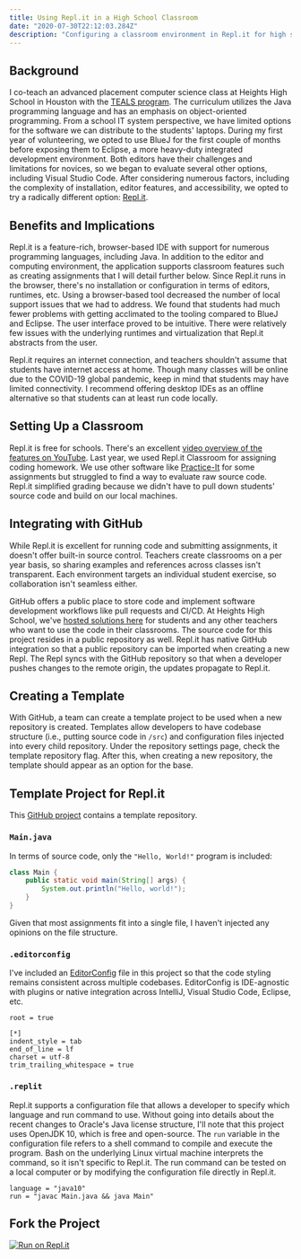 ```yaml
---
title: Using Repl.it in a High School Classroom 
date: "2020-07-30T22:12:03.284Z"
description: "Configuring a classroom environment in Repl.it for high school computer science."
---
```


## Background
I co-teach an advanced placement computer science class at Heights High School in Houston with the [TEALS program](https://www.microsoft.com/en-us/teals). The curriculum utilizes the Java programming language and has an emphasis on object-oriented programming. From a school IT system perspective, we have limited options for the software we can distribute to the students' laptops. During my first year of volunteering, we opted to use BlueJ for the first couple of months before exposing them to Eclipse, a more heavy-duty integrated development environment. Both editors have their challenges and limitations for novices, so we began to evaluate several other options, including Visual Studio Code. After considering numerous factors, including the complexity of installation, editor features, and accessibility, we opted to try a radically different option: [Repl.it](http://repl.it/).

## Benefits and Implications
Repl.it is a feature-rich, browser-based IDE with support for numerous programming languages, including Java. In addition to the editor and computing environment, the application supports classroom features such as creating assignments that I will detail further below. Since Repl.it runs in the browser, there's no installation or configuration in terms of editors, runtimes, etc. Using a browser-based tool decreased the number of local support issues that we had to address. We found that students had much fewer problems with getting acclimated to the tooling compared to BlueJ and Eclipse. The user interface proved to be intuitive. There were relatively few issues with the underlying runtimes and virtualization that Repl.it abstracts from the user.

Repl.it requires an internet connection, and teachers shouldn't assume that students have internet access at home. Though many classes will be online due to the COVID-19 global pandemic, keep in mind that students may have limited connectivity. I recommend offering desktop IDEs as an offline alternative so that students can at least run code locally.

## Setting Up a Classroom
Repl.it is free for schools. There's an excellent [video overview of the features on YouTube](https://youtu.be/PYHW-1BlVgc). Last year, we used Repl.it Classroom for assigning coding homework. We use other software like [Practice-It](https://practiceit.cs.washington.edu/) for some assignments but struggled to find a way to evaluate raw source code. Repl.it simplified grading because we didn't have to pull down students' source code and build on our local machines.

## Integrating with GitHub
While Repl.it is excellent for running code and submitting assignments, it doesn't offer built-in source control. Teachers create classrooms on a per year basis, so sharing examples and references across classes isn't transparent. Each environment targets an individual student exercise, so collaboration isn't seamless either.

GitHub offers a public place to store code and implement software development workflows like pull requests and CI/CD. At Heights High School, we've [hosted solutions here](https://github.com/teals-heights-high-school) for students and any other teachers who want to use the code in their classrooms. The source code for this project resides in a public repository as well. Repl.it has native GitHub integration so that a public repository can be imported when creating a new Repl. The Repl syncs with the GitHub repository so that when a developer pushes changes to the remote origin, the updates propagate to Repl.it.

## Creating a Template
With GitHub, a team can create a template project to be used when a new repository is created. Templates allow developers to have codebase structure (i.e., putting source code in `/src`) and configuration files injected into every child repository. Under the repository settings page, check the template repository flag. After this, when creating a new repository, the template should appear as an option for the base.


## Template Project for Repl.it
This [GitHub project](https://github.com/teals-heights-high-school/repl-it-example) contains a template repository. 

### `Main.java`
In terms of source code, only the `"Hello, World!"` program is included:
```java
class Main {
    public static void main(String[] args) {
        System.out.println("Hello, world!");
    }
}
```
Given that most assignments fit into a single file, I haven't injected any opinions on the file structure.

### `.editorconfig`
I've included an [EditorConfig](https://editorconfig.org/) file in this project so that the code styling remains consistent across multiple codebases. EditorConfig is IDE-agnostic with plugins or native integration across IntelliJ, Visual Studio Code, Eclipse, etc.
```shell
root = true

[*]
indent_style = tab
end_of_line = lf
charset = utf-8
trim_trailing_whitespace = true
```

### `.replit`
Repl.it supports a configuration file that allows a developer to specify which language and run command to use. Without going into details about the recent changes to Oracle's Java license structure, I'll note that this project uses OpenJDK 10, which is free and open-source. The `run` variable in the configuration file refers to a shell command to compile and execute the program. Bash on the underlying Linux virtual machine interprets the command, so it isn't specific to Repl.it. The run command can be tested on a local computer or by modifying the configuration file directly in Repl.it.
```shell
language = "java10"
run = "javac Main.java && java Main"
```

## Fork the Project 
[![Run on Repl.it](https://repl.it/badge/github/teals-heights-high-school/repl-it-example)](https://repl.it/github/teals-heights-high-school/repl-it-example)